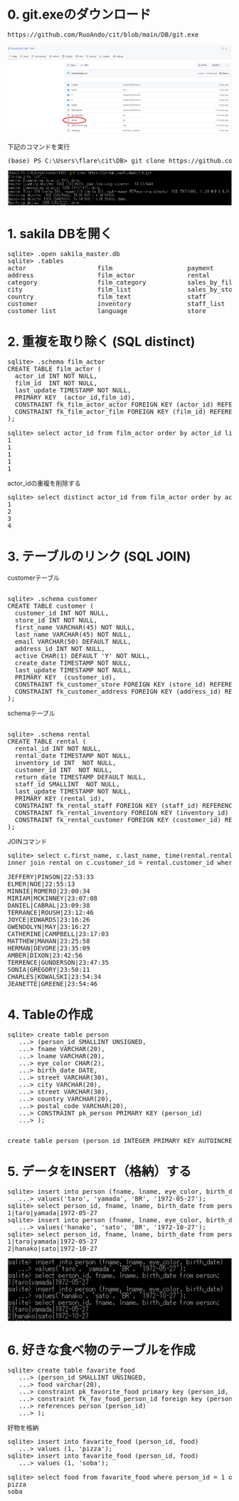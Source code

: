 # 0. git.exeのダウンロード

<pre>
https://github.com/RuoAndo/cit/blob/main/DB/git.exe
</pre>

<img src="git-exe.png">

下記のコマンドを実行
<pre>
(base) PS C:\Users\flare\cit\DB> git clone https://github.com/RuoAndo/cit.git
</pre>

<img src="git-clone.png">

# 1. sakila DBを開く

<pre>
sqlite> .open sakila_master.db
sqlite> .tables
actor                   film                    payment
address                 film_actor              rental
category                film_category           sales_by_film_category
city                    film_list               sales_by_store
country                 film_text               staff
customer                inventory               staff_list
customer_list           language                store
</pre>

# 2. 重複を取り除く (SQL distinct)

<pre>
sqlite> .schema film_actor
CREATE TABLE film_actor (
  actor_id INT NOT NULL,
  film_id  INT NOT NULL,
  last_update TIMESTAMP NOT NULL,
  PRIMARY KEY  (actor_id,film_id),
  CONSTRAINT fk_film_actor_actor FOREIGN KEY (actor_id) REFERENCES actor (actor_id) ON DELETE NO ACTION ON UPDATE CASCADE,
  CONSTRAINT fk_film_actor_film FOREIGN KEY (film_id) REFERENCES film (film_id) ON DELETE NO ACTION ON UPDATE CASCADE
);

sqlite> select actor_id from film_actor order by actor_id limit 5;
1
1
1
1
1
</pre>

actor_idの重複を削除する

<pre>
sqlite> select distinct actor_id from film_actor order by actor_id limit 5;
1
2
3
4
</pre>

# 3. テーブルのリンク (SQL JOIN)

customerテーブル
<pre> 
sqlite> .schema customer
CREATE TABLE customer (
  customer_id INT NOT NULL,
  store_id INT NOT NULL,
  first_name VARCHAR(45) NOT NULL,
  last_name VARCHAR(45) NOT NULL,
  email VARCHAR(50) DEFAULT NULL,
  address_id INT NOT NULL,
  active CHAR(1) DEFAULT 'Y' NOT NULL,
  create_date TIMESTAMP NOT NULL,
  last_update TIMESTAMP NOT NULL,
  PRIMARY KEY  (customer_id),
  CONSTRAINT fk_customer_store FOREIGN KEY (store_id) REFERENCES store (store_id) ON DELETE NO ACTION ON UPDATE CASCADE,
  CONSTRAINT fk_customer_address FOREIGN KEY (address_id) REFERENCES address (address_id) ON DELETE NO ACTION ON UPDATE CASCADE
);
</pre>

schemaテーブル
<pre> 
sqlite> .schema rental
CREATE TABLE rental (
  rental_id INT NOT NULL,
  rental_date TIMESTAMP NOT NULL,
  inventory_id INT  NOT NULL,
  customer_id INT  NOT NULL,
  return_date TIMESTAMP DEFAULT NULL,
  staff_id SMALLINT  NOT NULL,
  last_update TIMESTAMP NOT NULL,
  PRIMARY KEY (rental_id),
  CONSTRAINT fk_rental_staff FOREIGN KEY (staff_id) REFERENCES staff (staff_id) ,
  CONSTRAINT fk_rental_inventory FOREIGN KEY (inventory_id) REFERENCES inventory (inventory_id) ,
  CONSTRAINT fk_rental_customer FOREIGN KEY (customer_id) REFERENCES customer (customer_id)
);
</pre>

JOINコマンド
<pre>
sqlite> select c.first_name, c.last_name, time(rental.rental_date) rental_time from customer c 
inner join rental on c.customer_id = rental.customer_id where date(rental.rental_date) = '2005-06-14';

JEFFERY|PINSON|22:53:33
ELMER|NOE|22:55:13
MINNIE|ROMERO|23:00:34
MIRIAM|MCKINNEY|23:07:08
DANIEL|CABRAL|23:09:38
TERRANCE|ROUSH|23:12:46
JOYCE|EDWARDS|23:16:26
GWENDOLYN|MAY|23:16:27
CATHERINE|CAMPBELL|23:17:03
MATTHEW|MAHAN|23:25:58
HERMAN|DEVORE|23:35:09
AMBER|DIXON|23:42:56
TERRENCE|GUNDERSON|23:47:35
SONIA|GREGORY|23:50:11
CHARLES|KOWALSKI|23:54:34
JEANETTE|GREENE|23:54:46
</pre>

# 4. Tableの作成

<pre>
sqlite> create table person
   ...> (person_id SMALLINT UNSIGNED,
   ...> fname VARCHAR(20),
   ...> lname VARCHAR(20),
   ...> eye_color CHAR(2),
   ...> birth_date DATE,
   ...> street VARCHAR(30),
   ...> city VARCHAR(20),
   ...> street VARCHAR(30),
   ...> country VARCHAR(20),
   ...> postal_code VARCHAR(20),
   ...> CONSTRAINT pk_person PRIMARY KEY (person_id)
   ...> );
 </pre>

<pre>
create table person (person_id INTEGER PRIMARY KEY AUTOINCREMENT, fname VARCHAR(20), lname VARCHAR(20), eye_color CHAR(2), birth_date DATE, street VARCHAR(30), city VARCHAR(20), state VARCHAR(30), country VARCHAR(20), postal_code VARCHAR(20));
</pre>

# 5. データをINSERT（格納）する
<pre>
sqlite> insert into person (fname, lname, eye_color, birth_date)
   ...> values('taro', 'yamada', 'BR', '1972-05-27');
sqlite> select person_id, fname, lname, birth_date from person;
1|taro|yamada|1972-05-27
sqlite> insert into person (fname, lname, eye_color, birth_date)
   ...> values('hanako', 'sato', 'BR', '1972-10-27');
sqlite> select person_id, fname, lname, birth_date from person;
1|taro|yamada|1972-05-27
2|hanako|sato|1972-10-27
</pre>

<img src="insert.png">

# 6. 好きな食べ物のテーブルを作成

<pre>
sqlite> create table favarite_food
   ...> (person_id SMALLINT UNSINGED,
   ...> food varchar(20),
   ...> constraint pk_favorite_food primary key (person_id, food),
   ...> constraint fk_fav_food_person_id foreign key (person_id)
   ...> references person (person_id)
   ...> );
</pre>

好物を格納
<pre>
sqlite> insert into favarite_food (person_id, food)
   ...> values (1, 'pizza');
sqlite> insert into favarite_food (person_id, food)
   ...> values (1, 'soba');
   
sqlite> select food from favarite_food where person_id = 1 order by food;
pizza
soba
</pre>



